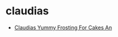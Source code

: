 # claudias

 * [Claudias Yummy Frosting For Cakes An](../index/c/claudias-yummy-frosting-for-cakes-an.json)
